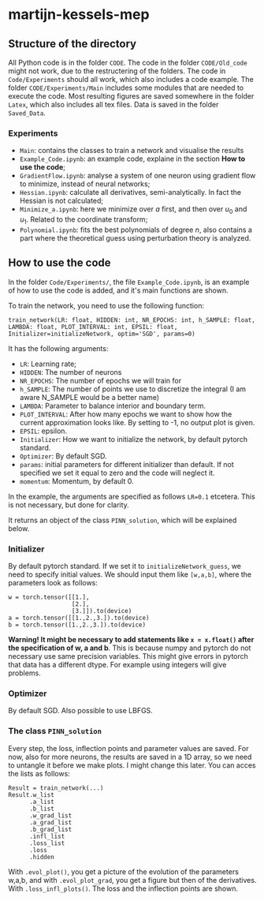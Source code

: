 # martijn-kessels-mep

## Structure of the directory

All Python code is in the folder `CODE`. The code in the folder `CODE/Old_code` might not work, due to the restructering of the folders. The code in `Code/Experiments` should all work, which also includes a code example. The folder `CODE/Experiments/Main` includes some modules that are needed to execute the code. Most resulting figures are saved somewhere in the folder `Latex`, which also includes all tex files. Data is saved in the folder `Saved_Data`.

### Experiments

* `Main`: contains the classes to train a network and visualise the results
* `Example_Code.ipynb`: an example code, explaine in the section **How to use the code**;
* `GradientFlow.ipynb`: analyse a system of one neuron using gradient flow to minimize, instead of neural networks;
* `Hessian.ipynb`: calculate all derivatives, semi-analytically. In fact the Hessian is not calculated;
* `Minimize_a.ipynb`: here we minimize over $a$ first, and then over $u_0$ and $u_1$. Related to the coordinate transform;
* `Polynomial.ipynb`: fits the best polynomials of degree $n$, also contains a part where the theoretical guess using perturbation theory is analyzed.

## How to use the code

In the folder `Code/Experiments/`, the file `Example_Code.ipynb`, is an example of how to use the code is added, and it's main functions are shown.

To train the network, you need to use the following function:

```
train_network(LR: float, HIDDEN: int, NR_EPOCHS: int, h_SAMPLE: float, LAMBDA: float, PLOT_INTERVAL: int, EPSIL: float, Initializer=initializeNetwork, optim='SGD', params=0)
```
It has the following arguments:
* `LR`: Learning rate;
* `HIDDEN`: The number of neurons
* `NR_EPOCHS`: The number of epochs we will train for
* `h_SAMPLE`: The number of points we use to discretize the integral (I am aware N_SAMPLE would be a better name)
* `LAMBDA`: Parameter to balance interior and boundary term.
* `PLOT_INTERVAL`: After how many epochs we want to show how the current approximation looks like. By setting to -1, no output plot is given.
* `EPSIL`: epsilon.
* `Initializer`: How we want to initialize the network, by default pytorch standard.
* `Optimizer`: By default SGD.
* `params`: initial parameters for different initializer than default. If not specified we set it equal to zero and the code will neglect it.
* `momentum`: Momentum, by default 0.

In the example, the arguments are specified as follows `LR=0.1` etcetera. This is not necessary, but done for clarity.

It returns an object of the class `PINN_solution`, which will be explained below.

### Initializer
By default pytorch standard. If we set it to `initializeNetwork_guess`, we need to specify initial values. We should input them like `[w,a,b]`, where the parameters look as follows:
```
w = torch.tensor([[1.],
                  [2.],
                  [3.]]).to(device)
a = torch.tensor([[1.,2.,3.]).to(device)
b = torch.tensor([1.,2.,3.]).to(device)
```
**Warning! It might be necessary to add statements like `x = x.float()` after the specification of w, a and b**. This is because numpy and pytorch do not necessary use same precision variables. This might give errors in pytorch that data has a different dtype. For example using integers will give problems.

### Optimizer
By default SGD. Also possible to use LBFGS.

### The class `PINN_solution`
Every step, the loss, inflection points and parameter values are saved.
For now, also for more neurons, the results are saved in a 1D array, so we need to untangle it before we make plots. I might change this later.
You can acces the lists as follows:

```
Result = train_network(...)
Result.w_list
      .a_list
      .b_list
      .w_grad_list
      .a_grad_list
      .b_grad_list
      .infl_list
      .loss_list
      .loss
      .hidden
```
With `.evol_plot()`, you get a picture of the evolution of the parameters w,a,b, and with `.evol_plot_grad`, you get a figure but then of the derivatives. With `.loss_infl_plots()`. The loss and the inflection points are shown.